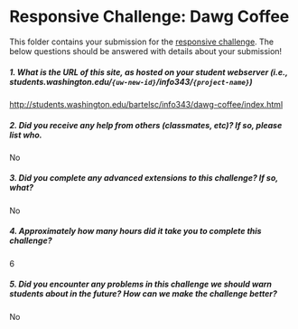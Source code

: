 # Responsive Challenge: Dawg Coffee

This folder contains your submission for the [responsive challenge](http://faculty.washington.edu/mikefree/info343/#/challenges/responsive). The below questions should be answered with details about your submission!

##### 1. What is the URL of this site, as hosted on your student webserver (i.e., students.washington.edu/<code>{uw-new-id}</code>/info343/<code>{project-name}</code>) #####
http://students.washington.edu/bartelsc/info343/dawg-coffee/index.html

##### 2. Did you receive any help from others (classmates, etc)? If so, please list who. #####
No

##### 3. Did you complete any advanced extensions to this challenge? If so, what? #####
No

##### 4. Approximately how many hours did it take you to complete this challenge? #####
6

##### 5. Did you encounter any problems in this challenge we should warn students about in the future? How can we make the challenge better? #####
No